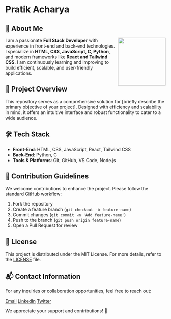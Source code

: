 #  Pratik  Acharya
## 👤 About Me

<img align="right" height="150" src="https://avatars.githubusercontent.com/u/148206903?s=400&u=48aa304a616e1d440eec6e5c1780c70903729942&v=4"  />

I am a passionate **Full Stack Developer** with experience in front-end and back-end technologies. I specialize in **HTML, CSS, JavaScript, C, Python**, and modern frameworks like **React and Tailwind CSS**. I am continuously learning and improving to build efficient, scalable, and user-friendly applications.

## 🚀 Project Overview
This repository serves as a comprehensive solution for [briefly describe the primary objective of your project]. Designed with efficiency and scalability in mind, it offers an intuitive interface and robust functionality to cater to a wide audience.

## 🛠️ Tech Stack


- **Front-End**: HTML, CSS, JavaScript, React, Tailwind CSS  
- **Back-End**: Python, C  
- **Tools & Platforms**: Git, GitHub, VS Code, Node.js  



## 🤝 Contribution Guidelines
We welcome contributions to enhance the project. Please follow the standard GitHub workflow:
1. Fork the repository
2. Create a feature branch (`git checkout -b feature-name`)
3. Commit changes (`git commit -m 'Add feature-name'`)
4. Push to the branch (`git push origin feature-name`)
5. Open a Pull Request for review

## 📜 License
This project is distributed under the MIT License. For more details, refer to the [LICENSE](LICENSE) file.

## 📬 Contact Information
For any inquiries or collaboration opportunities, feel free to reach out:

[Email](mailto:pratikself@gmail.com) [LinkedIn](https://linkedin.com/in/yourprofile) [Twitter](https://twitter.com/yourhandle)

We appreciate your support and contributions! 🚀
